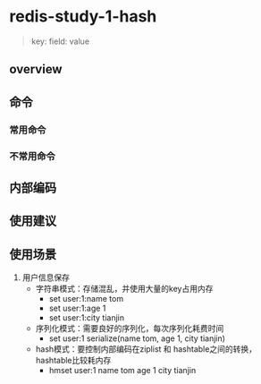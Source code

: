# redis-study-1-hash

> key: field: value

## overview

## 命令

### 常用命令

### 不常用命令

## 内部编码

## 使用建议

## 使用场景

1. 用户信息保存
    - 字符串模式：存储混乱，并使用大量的key占用内存
        - set user:1:name tom
        - set user:1:age 1
        - set user:1:city tianjin
    - 序列化模式：需要良好的序列化，每次序列化耗费时间
        - set user:1 serialize(name tom, age 1, city tianjin)
    - hash模式：要控制内部编码在ziplist 和 hashtable之间的转换，hashtable比较耗内存
        - hmset user:1 name tom age 1 city tianjin


